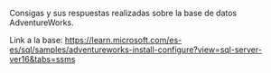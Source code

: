 Consigas y sus respuestas realizadas sobre la base de datos AdventureWorks.

Link a la base: https://learn.microsoft.com/es-es/sql/samples/adventureworks-install-configure?view=sql-server-ver16&tabs=ssms 
